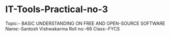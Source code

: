 # IT-Tools-Practical-no-3
Topic:- BASIC UNDERSTANDING ON FREE AND OPEN-SOURCE SOFTWARE<br>
Name:-Santosh Vishwakarma Roll no:-66 Class:-FYCS
